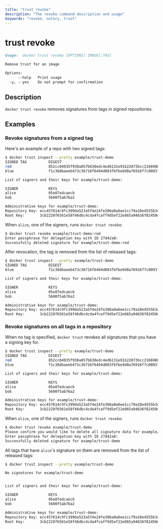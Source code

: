 ```yaml
---
title: "trust revoke"
description: "The revoke command description and usage"
keywords: "revoke, notary, trust"
---
```


# trust revoke

```markdown
Usage:  docker trust revoke [OPTIONS] IMAGE[:TAG]

Remove trust for an image

Options:
      --help   Print usage
  -y, --yes    Do not prompt for confirmation
```

## Description

`docker trust revoke` removes signatures from tags in signed repositories.

## Examples

### Revoke signatures from a signed tag

Here's an example of a repo with two signed tags:


```bash
$ docker trust inspect --pretty example/trust-demo
SIGNED TAG          DIGEST                                                              SIGNERS
red                 852cc04935f930a857b630edc4ed6131e91b22073bcc216698842e44f64d2943    alice
blue                f1c38dbaeeb473c36716f6494d803fbfbe9d8a76916f7c0093f227821e378197    alice, bob

List of signers and their keys for example/trust-demo:

SIGNER              KEYS
alice               05e87edcaecb
bob                 5600f5ab76a2

Administrative keys for example/trust-demo:
Repository Key: ecc457614c9fc399da523a5f4e24fe306a0a6ee1cc79a10e4555b3c6ab02f71e
Root Key:       3cb2228f6561e58f46dbc4cda4fcaff9d5ef22e865a94636f82450d1d2234949
```

When `alice`, one of the signers, runs `docker trust revoke`:

```bash
$ docker trust revoke example/trust-demo:red
Enter passphrase for delegation key with ID 27d42a8:
Successfully deleted signature for example/trust-demo:red
```

After revocation, the tag is removed from the list of released tags:

```bash
$ docker trust inspect --pretty example/trust-demo
SIGNED TAG          DIGEST                                                              SIGNERS
blue                f1c38dbaeeb473c36716f6494d803fbfbe9d8a76916f7c0093f227821e378197    alice, bob

List of signers and their keys for example/trust-demo:

SIGNER              KEYS
alice               05e87edcaecb
bob                 5600f5ab76a2

Administrative keys for example/trust-demo:
Repository Key: ecc457614c9fc399da523a5f4e24fe306a0a6ee1cc79a10e4555b3c6ab02f71e
Root Key:       3cb2228f6561e58f46dbc4cda4fcaff9d5ef22e865a94636f82450d1d2234949
```

### Revoke signatures on all tags in a repository

When no tag is specified, `docker trust` revokes all signatures that you have a signing key for.

```bash
$ docker trust inspect --pretty example/trust-demo
SIGNED TAG          DIGEST                                                              SIGNERS
red                 852cc04935f930a857b630edc4ed6131e91b22073bcc216698842e44f64d2943    alice
blue                f1c38dbaeeb473c36716f6494d803fbfbe9d8a76916f7c0093f227821e378197    alice, bob

List of signers and their keys for example/trust-demo:

SIGNER              KEYS
alice               05e87edcaecb
bob                 5600f5ab76a2

Administrative keys for example/trust-demo:
Repository Key: ecc457614c9fc399da523a5f4e24fe306a0a6ee1cc79a10e4555b3c6ab02f71e
Root Key:       3cb2228f6561e58f46dbc4cda4fcaff9d5ef22e865a94636f82450d1d2234949
```

When `alice`, one of the signers, runs `docker trust revoke`:

```bash
$ docker trust revoke example/trust-demo
Please confirm you would like to delete all signature data for example/trust-demo? [y/N] y
Enter passphrase for delegation key with ID 27d42a8:
Successfully deleted signature for example/trust-demo
```

All tags that have `alice`'s signature on them are removed from the list of released tags:

```bash
$ docker trust inspect --pretty example/trust-demo

No signatures for example/trust-demo


List of signers and their keys for example/trust-demo:

SIGNER              KEYS
alice               05e87edcaecb
bob                 5600f5ab76a2

Administrative keys for example/trust-demo:
Repository Key: ecc457614c9fc399da523a5f4e24fe306a0a6ee1cc79a10e4555b3c6ab02f71e
Root Key:       3cb2228f6561e58f46dbc4cda4fcaff9d5ef22e865a94636f82450d1d2234949
```

